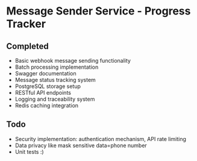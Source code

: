 # Message Sender Service - Progress Tracker

## Completed
- Basic webhook message sending functionality
- Batch processing implementation
- Swagger documentation
- Message status tracking system
- PostgreSQL storage setup
- RESTful API endpoints
- Logging and traceability system
- Redis caching integration

## Todo
- Security implementation: authentication mechanism, API rate limiting
- Data privacy like mask sensitive data=phone number
- Unit tests :)